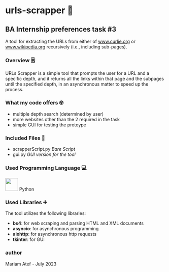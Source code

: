 # urls-scrapper 🔗 
## BA Internship preferences task #3

A tool for extracting the URLs from either of www.curlie.org or www.wikipedia.org recursively (i.e., including sub-pages).


### Overview 🗒️
URLs Scrapper is a simple tool that prompts the user for a URL and a specific depth, and it returns all the links within that page and the subpages until the specified depth, in an asynchronous matter to speed up the process. 

### What my code offers 🤓

- multiple depth search (determined by user)
- more websites other than the 2 required in the task
- simple GUI for testing the protoype

### Included Files 📂

- scrapperScript.py   _Bare Script_
- gui.py    _GUI version for the tool_

### Used Programming Language 💻

<img src="https://camo.githubusercontent.com/c15141700fd20b43ada6d18c559bef630e398d0393c497586286bcb60a3bc29f/68747470733a2f2f75706c6f61642e77696b696d656469612e6f72672f77696b6970656469612f636f6d6d6f6e732f7468756d622f632f63332f507974686f6e2d6c6f676f2d6e6f746578742e7376672f3138363970782d507974686f6e2d6c6f676f2d6e6f746578742e7376672e706e67" width='40' height='40'> Python 

### Used Libraries ➕
The tool utilizes the following libraries:
- __bs4__: for web scraping and parsing HTML and XML documents
- __asyncio__: for asynchronous programming
- __aiohttp__: for asynchronous http requests
- __tkinter__: for GUI
  
### author

Mariam Atef - July 2023
